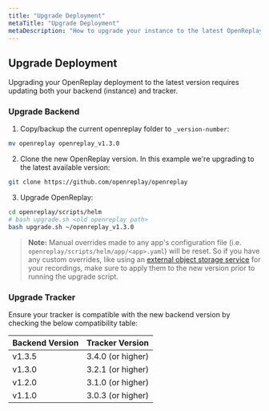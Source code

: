 ```yaml
---
title: "Upgrade Deployment"
metaTitle: "Upgrade Deployment"
metaDescription: "How to upgrade your instance to the latest OpenReplay version."
---
```


## Upgrade Deployment

Upgrading your OpenReplay deployment to the latest version requires updating both your backend (instance) and tracker.

### Upgrade Backend

1. Copy/backup the current openreplay folder to `_version-number`:
   
  ```bash 
  mv openreplay openreplay_v1.3.0
  ```

2. Clone the new OpenReplay version. In this example we're upgrading to the latest available version:
   
  ```bash 
  git clone https://github.com/openreplay/openreplay
  ```

3. Upgrade OpenReplay:

  ```bash
  cd openreplay/scripts/helm
  # bash upgrade.sh <old openreplay path>
  bash upgrade.sh ~/openreplay_v1.3.0
  ```

> **Note:** 
Manual overrides made to any app's configuration file (i.e. `openreplay/scripts/helm/app/<app>.yaml`) will be reset. So if you have any custom overrides, like using an [external object storage service](/configuration/recordings-storage) for your recordings, make sure to apply them to the new version prior to running the upgrade script.

### Upgrade Tracker

Ensure your tracker is compatible with the new backend version by checking the below compatibility table:

| Backend Version | Tracker Version |
|----------|-------------|
| v1.3.5 | 3.4.0 (or higher) |
| v1.3.0 | 3.2.1 (or higher) |
| v1.2.0 | 3.1.0 (or higher) |
| v1.1.0 | 3.0.3 (or higher) |